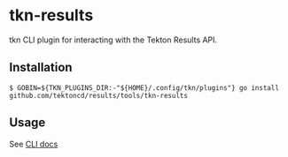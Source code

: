 # tkn-results

tkn CLI plugin for interacting with the Tekton Results API.

## Installation

```
$ GOBIN=${TKN_PLUGINS_DIR:-"${HOME}/.config/tkn/plugins"} go install github.com/tektoncd/results/tools/tkn-results
```

## Usage

See [CLI docs](docs/tkn-results.md)